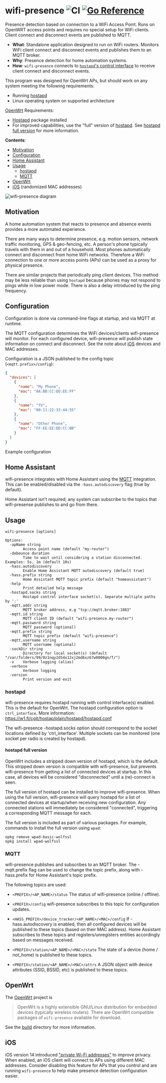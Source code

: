 # wifi-presence ![CI](https://github.com/awilliams/wifi-presence/workflows/CI/badge.svg?branch=main) [![Go Reference](https://pkg.go.dev/badge/github.com/awilliams/wifi-presence.svg)](https://pkg.go.dev/github.com/awilliams/wifi-presence)

Presence detection based on connection to a WiFi Access Point.
Runs on OpenWRT access points and requires no special setup for WiFi clients.
Client connect and disconnect events are published to MQTT.

* **What**: Standalone application designed to run on WiFi routers.
Monitors WiFi client connect and disconnect events and publishes them to an MQTT broker.
* **Why**: Presence detection for home automation systems.
* **How**: `wifi-presence` connects to [`hostapd`'s control interface](http://w1.fi/wpa_supplicant/devel/hostapd_ctrl_iface_page.html) to receive client connect and disconnect events.

This program was designed for OpenWrt APs, but should work on any system meeting the following requirements:
 * Running [hostapd](http://w1.fi/hostapd/)
 * Linux operating system on supported architecture

[OpenWrt](https://openwrt.org) Requirements:
 * [Hostapd](https://openwrt.org/packages/pkgdata/hostapd) package installed
 * For improved capabilities, use the "full" version of [hostapd](https://openwrt.org/packages/pkgdata/hostapd).
   See [hostapd full version](#hostapd-full-version) for more information.

**Contents**:
 * [Motivation](#motivation)
 * [Configuration](#configuration)
 * [Home Assistant](#home-assistant)
 * [Usage](#usage)
   * [hostapd](#hostapd)
   * [MQTT](#mqtt)
 * [OpenWrt](#openwrt)
 * [iOS](#ios) (randomized MAC addresses)

![wifi-presence diagram](./docs/diagram.png "Diagram of wifi-presence")

## Motivation

A home automation system that reacts to presence and absence events provides a more automated experience.

There are many ways to determine presence, e.g. motion sensors, network traffic monitoring, GPS & geo-fencing, etc.
A person's phone typically travels with them in and out of a household.
Most phones automatically connect and disconnect from home WiFi networks.
Therefore a WiFi connection to one or more access points (APs) can be used as a proxy for physical presence.

There are similar projects that periodically ping client devices.
This method may be less reliable than using `hostapd` because phones may not respond to pings while in low power mode.
There is also a delay introduced by the ping frequency.

## Configuration

Configuration is done via command-line flags at startup, and via MQTT at runtime.

The MQTT configuration determines the WiFi devices/clients wifi-presence will monitor.
For each configured device, wifi-presence will publish state information on connect and disconnect.
See the note about [iOS](#iOS) devices and MAC addresses.

Configuration is a JSON published to the config topic (`<mqtt.prefix>/config`):

```json
{
  "devices": [
    {
      "name": "My Phone",
      "mac": "AA:BB:CC:DD:EE:FF"
    },
    {
      "name": "TV",
      "mac": "00:11:22:33:44:55"
    },
    {
      "name": "Other Phone",
      "mac": "FF:EE:EE:DD:CC:BB"
    }
  ]
}
```

Example configuration

## Home Assistant

wifi-presence integrates with Home Assistant using the [MQTT](https://www.home-assistant.io/integrations/device_tracker.mqtt/) integration.
This can be enabled/disabled via the `-hass.autodiscovery` flag (true by default).

Home Assistant isn't required; any system can subscribe to the topics that wifi-presense publishes to and go from there.

## Usage

```
wifi-presence [options]

Options:
  -apName string
    	Access point name (default "my-router")
  -debounce duration
    	Time to wait until considering a station disconnected. Examples: 5s, 1m (default 10s)
  -hass.autodiscovery
    	Enable Home Assistant MQTT autodiscovery (default true)
  -hass.prefix string
    	Home Assistant MQTT topic prefix (default "homeassistant")
  -help
    	Print detailed help message
  -hostapd.socks string
    	Hostapd control interface socket(s). Separate multiple paths by ':'
  -mqtt.addr string
    	MQTT broker address, e.g "tcp://mqtt.broker:1883"
  -mqtt.id string
    	MQTT client ID (default "wifi-presence.my-router")
  -mqtt.password string
    	MQTT password (optional)
  -mqtt.prefix string
    	MQTT topic prefix (default "wifi-presence")
  -mqtt.username string
    	MQTT username (optional)
  -sockDir string
    	Directory for local socket(s) (default "/var/folders/99/0z1nqy2d54x12xj2md6xz67w0000gn/T/")
  -v	Verbose logging (alias)
  -verbose
    	Verbose logging
  -version
    	Print version and exit
```

### hostapd

wifi-presence requires hostapd running with control interface(s) enabled.
This is the default for OpenWrt.
The hostapd configuration option is `ctrl_interface`. More information:
https://w1.fi/cgit/hostap/plain/hostapd/hostapd.conf

The wifi-presence -hostapd.socks option should correspond to the socket
locations defined by 'ctrl_interface'. Multiple sockets can be monitored
(one socket per radio is created by hostapd).

#### hostapd full version

OpenWrt includes a stripped down version of hostapd, which is the default.
This stripped down version is compatible with wifi-presence, but prevents wifi-presence from getting a list of connected devices at startup.
In this case, all devices will be considered "disconnected" until a (re)-connect is seen.

The full version of hostapd can be installed to improve wifi-presence.
When using the full version, wifi-presence will query hostapd for a list of connected devices at startup/when receiving new configuration.
Any connected stations will immediately be considered "connected", triggering a corresponding MQTT message for each.

The full version is included as part of various packages. For example, commands to install the full version using `wpad`:

```shell
opkg remove wpad-basic-wolfssl
opkg install wpad-wolfssl
```

### MQTT

wifi-presence publishes and subscribes to an MQTT broker.
The -mqtt.prefix flag can be used to change the topic prefix,
along with -hass.prefix for Home Assistant's topic prefix.

The following topics are used:

  * `<PREFIX>/<AP_NAME>/status`
  The status of wifi-presence (online / offline).

  * `<PREFIX>/config`
  wifi-presence subscribes to this topic for configuration updates.

  * `<HASS_PREFIX>/device_tracker/<AP_NAME>/<MAC>/config`
  If -hass.autodiscovery is enabled, then all configured devices will be published
  to these topics (based on their MAC address). Home Assistant subscribes to these
  topics and registers/unregisters entities accordingly based on messages received.

  * `<PREFIX>/station/<AP_NAME>/<MAC>/state`
  The state of a device (home / not_home) is published to these topics.

  * `<PREFIX>/station/<AP_NAME>/<MAC>/attrs`
  A JSON object with device attributes (SSID, BSSID, etc) is published to these topics.

## OpenWrt

The [OpenWrt](https://openwrt.org/about) project is
> OpenWrt is a highly extensible GNU/Linux distribution for embedded devices (typically wireless routers).
There are OpenWrt compatible packages of `wifi-presence` available for download.

See the [build](./build) directory for more information.

## iOS

iOS version 14 introduced ["private Wi-Fi addresses"](https://support.apple.com/en-us/HT211227) to improve privacy.
When enabled, an iOS client will connect to APs using different MAC addresses. Consider disabling this feature for APs that
you control and are running `wifi-presence` to help make presence detection configuration easier.
